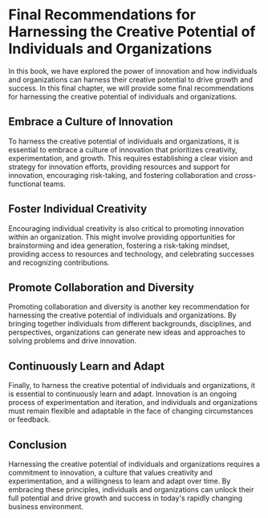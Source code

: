 # Final Recommendations for Harnessing the Creative Potential of Individuals and Organizations

In this book, we have explored the power of innovation and how individuals and organizations can harness their creative potential to drive growth and success. In this final chapter, we will provide some final recommendations for harnessing the creative potential of individuals and organizations.

Embrace a Culture of Innovation
-------------------------------

To harness the creative potential of individuals and organizations, it is essential to embrace a culture of innovation that prioritizes creativity, experimentation, and growth. This requires establishing a clear vision and strategy for innovation efforts, providing resources and support for innovation, encouraging risk-taking, and fostering collaboration and cross-functional teams.

Foster Individual Creativity
----------------------------

Encouraging individual creativity is also critical to promoting innovation within an organization. This might involve providing opportunities for brainstorming and idea generation, fostering a risk-taking mindset, providing access to resources and technology, and celebrating successes and recognizing contributions.

Promote Collaboration and Diversity
-----------------------------------

Promoting collaboration and diversity is another key recommendation for harnessing the creative potential of individuals and organizations. By bringing together individuals from different backgrounds, disciplines, and perspectives, organizations can generate new ideas and approaches to solving problems and drive innovation.

Continuously Learn and Adapt
----------------------------

Finally, to harness the creative potential of individuals and organizations, it is essential to continuously learn and adapt. Innovation is an ongoing process of experimentation and iteration, and individuals and organizations must remain flexible and adaptable in the face of changing circumstances or feedback.

Conclusion
----------

Harnessing the creative potential of individuals and organizations requires a commitment to innovation, a culture that values creativity and experimentation, and a willingness to learn and adapt over time. By embracing these principles, individuals and organizations can unlock their full potential and drive growth and success in today's rapidly changing business environment.
